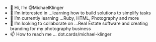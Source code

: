 - 👋 Hi, I’m @MichaelKlinger
- 👀 I’m interested in ...learning how to build solutions to simplify tasks
- 🌱 I’m currently learning ...Ruby, HTML, Photography and more
- 💞️ I’m looking to collaborate on ...Real Estate software and creating branding for my photography business
- 📫 How to reach me ... dot.cards/michael-klinger


<!---
MichaelKlinger/MichaelKlinger is a ✨ special ✨ repository because its `README.md` (this file) appears on your GitHub profile.
You can click the Preview link to take a look at your changes.
--->
